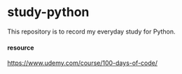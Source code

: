 # study-python
This repository is to record my everyday study for Python.

#### resource
https://www.udemy.com/course/100-days-of-code/


